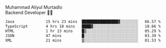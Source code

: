 Muhammad Aliyul Murtadlo
<br>
Backend Developer 👨‍💻
<br>
<!--START_SECTION:waka-->

```txt
Java              15 hrs 23 mins  ████████████████▓░░░░░░░░   66.57 %
TypeScript        4 hrs 18 mins   ████▓░░░░░░░░░░░░░░░░░░░░   18.66 %
HTML              1 hr 13 mins    █▒░░░░░░░░░░░░░░░░░░░░░░░   05.29 %
JSON              47 mins         █░░░░░░░░░░░░░░░░░░░░░░░░   03.39 %
XML               21 mins         ▒░░░░░░░░░░░░░░░░░░░░░░░░   01.53 %
```

<!--END_SECTION:waka-->
